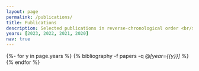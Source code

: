 ```yaml
---
layout: page
permalink: /publications/
title: Publications
description: Selected publications in reverse-chronological order <br/> Full publication list on <a href=https://scholar.google.com/citations?user=vgLANV0AAAAJ>Google Scholar</a> and <a href=https://dblp.org/pid/152/1714.html>DBLP</a>
years: [2023, 2022, 2021, 2020]
nav: true
---
```

<!-- _pages/publications.md -->
<div class="publications">

{%- for y in page.years %}
  {% bibliography -f papers -q @*[year={{y}}]* %}
{% endfor %}

</div>